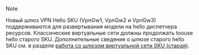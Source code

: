 > [!NOTE]
> Новый шлюз VPN Hello SKU (VpnGw1, VpnGw2 и VpnGw3) поддерживаются для развертывания модели на hello диспетчера ресурсов. Классические виртуальные сети должны продолжать toouse hello старого SKU. Дополнительные сведения о шлюзе старого hello SKU см. в разделе [работа со шлюзом виртуальной сети SKU (старая)](../articles/vpn-gateway/vpn-gateway-about-skus-legacy.md).
